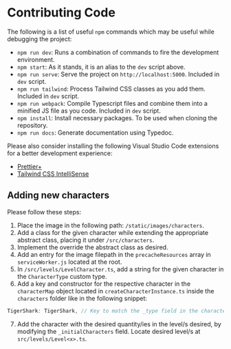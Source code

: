 # Contributing Code
The following is a list of useful ``npm`` commands which may be useful while 
debugging the project:
* ``npm run dev``: Runs a combination of commands to fire the development 
environment.
* ``npm start``: As it stands, it is an alias to the ``dev`` script above.
* ``npm run serve``: Serve the project on ``http://localhost:5000``. Included 
in ``dev`` script.
* ``npm run tailwind``: Process Tailwind CSS classes as you add them. Included 
in ``dev`` script.
* ``npm run webpack``: Compile Typescript files and combine them into a 
minified JS file as you code. Included in ``dev`` script.
* ``npm install``: Install necessary packages. To be used when cloning the 
repository.
* ``npm run docs``: Generate documentation using Typedoc.

Please also consider installing the following Visual Studio Code extensions 
for a better development experience:
* [Prettier+](https://marketplace.visualstudio.com/items?itemName=svipas.prettier-plus)
* [Tailwind CSS IntelliSense](https://marketplace.visualstudio.com/items?itemName=bradlc.vscode-tailwindcss)

## Adding new characters
Please follow these steps:
1. Place the image in the following path: ``/static/images/characters``.
2. Add a class for the given character while extending the appropriate 
abstract class, placing it under ``/src/characters``.
3. Implement the override the abstract class as desired.
4. Add an entry for the image filepath in the ``precacheResources`` array in 
``serviceWorker.js`` located at the root.
5. In ``/src/levels/LevelCharacter.ts``, add a string for the given character 
in the ``CharacterType`` custom type.
6. Add a key and constructor for the respective character in the 
``characterMap`` object located in ``createCharacterInstance.ts`` inside the 
``characters`` folder like in the following snippet:
```js
TigerShark: TigerShark, // Key to match the _type field in the character class
```
7. Add the character with the desired quantity/ies in the level/s desired, by 
modifying the ``_initialCharacters`` field. Locate desired level/s at 
``src/levels/Level<x>.ts``.
